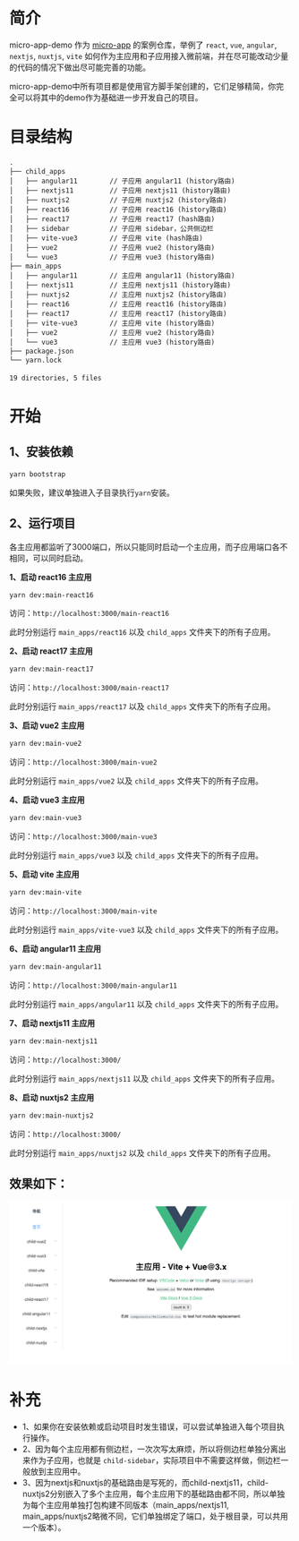 # 简介
micro-app-demo 作为 [micro-app](https://github.com/micro-zoe/micro-app) 的案例仓库，举例了 `react`, `vue`, `angular`, `nextjs`, `nuxtjs`, `vite` 如何作为主应用和子应用接入微前端，并在尽可能改动少量的代码的情况下做出尽可能完善的功能。

micro-app-demo中所有项目都是使用官方脚手架创建的，它们足够精简，你完全可以将其中的demo作为基础进一步开发自己的项目。

# 目录结构
```
.
├── child_apps
│   ├── angular11        // 子应用 angular11 (history路由)
│   ├── nextjs11         // 子应用 nextjs11 (history路由)
│   ├── nuxtjs2          // 子应用 nuxtjs2 (history路由) 
│   ├── react16          // 子应用 react16 (history路由)
│   ├── react17          // 子应用 react17 (hash路由)
│   ├── sidebar          // 子应用 sidebar，公共侧边栏
│   ├── vite-vue3        // 子应用 vite (hash路由)
│   ├── vue2             // 子应用 vue2 (history路由)
│   └── vue3             // 子应用 vue3 (history路由)
├── main_apps
│   ├── angular11        // 主应用 angular11 (history路由)
│   ├── nextjs11         // 主应用 nextjs11 (history路由)
│   ├── nuxtjs2          // 主应用 nuxtjs2 (history路由)
│   ├── react16          // 主应用 react16 (history路由)
│   ├── react17          // 主应用 react17 (history路由)
│   ├── vite-vue3        // 主应用 vite (history路由)
│   ├── vue2             // 主应用 vue2 (history路由)
│   └── vue3             // 主应用 vue3 (history路由)
├── package.json
└── yarn.lock

19 directories, 5 files
```

# 开始

## 1、安装依赖

```bash
yarn bootstrap
```

如果失败，建议单独进入子目录执行`yarn`安装。


## 2、运行项目
各主应用都监听了3000端口，所以只能同时启动一个主应用，而子应用端口各不相同，可以同时启动。

**1、启动 react16 主应用**

```bash
yarn dev:main-react16
```

访问：`http://localhost:3000/main-react16`

此时分别运行 `main_apps/react16` 以及 `child_apps` 文件夹下的所有子应用。

**2、启动 react17 主应用**

```bash
yarn dev:main-react17
```

访问：`http://localhost:3000/main-react17`

此时分别运行 `main_apps/react17` 以及 `child_apps` 文件夹下的所有子应用。

**3、启动 vue2 主应用**

```bash
yarn dev:main-vue2
```

访问：`http://localhost:3000/main-vue2`

此时分别运行 `main_apps/vue2` 以及 `child_apps` 文件夹下的所有子应用。


**4、启动 vue3 主应用**

```bash
yarn dev:main-vue3
```

访问：`http://localhost:3000/main-vue3`

此时分别运行 `main_apps/vue3` 以及 `child_apps` 文件夹下的所有子应用。


**5、启动 vite 主应用**

```bash
yarn dev:main-vite
```

访问：`http://localhost:3000/main-vite`

此时分别运行 `main_apps/vite-vue3` 以及 `child_apps` 文件夹下的所有子应用。


**6、启动 angular11 主应用**

```bash
yarn dev:main-angular11
```

访问：`http://localhost:3000/main-angular11`

此时分别运行 `main_apps/angular11` 以及 `child_apps` 文件夹下的所有子应用。



**7、启动 nextjs11 主应用**

```bash
yarn dev:main-nextjs11
```

访问：`http://localhost:3000/`

此时分别运行 `main_apps/nextjs11` 以及 `child_apps` 文件夹下的所有子应用。


**8、启动 nuxtjs2 主应用**

```bash
yarn dev:main-nuxtjs2
```

访问：`http://localhost:3000/`

此时分别运行 `main_apps/nuxtjs2` 以及 `child_apps` 文件夹下的所有子应用。


## 效果如下：
![](./example.png)


# 补充
- 1、如果你在安装依赖或启动项目时发生错误，可以尝试单独进入每个项目执行操作。
- 2、因为每个主应用都有侧边栏，一次次写太麻烦，所以将侧边栏单独分离出来作为子应用，也就是 `child-sidebar`，实际项目中不需要这样做，侧边栏一般放到主应用中。
- 3、因为nextjs和nuxtjs的基础路由是写死的，而child-nextjs11，child-nuxtjs2分别嵌入了多个主应用，每个主应用下的基础路由都不同，所以单独为每个主应用单独打包构建不同版本（main_apps/nextjs11, main_apps/nuxtjs2略微不同，它们单独绑定了端口，处于根目录，可以共用一个版本）。
